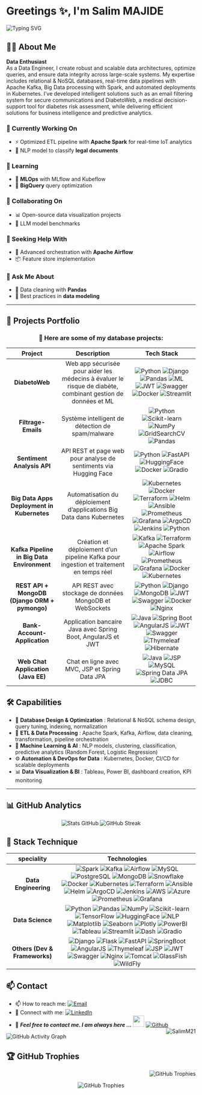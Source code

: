 # Greetings ✨, I'm Salim MAJIDE 
![Typing SVG](https://readme-typing-svg.herokuapp.com?font=Fira+Code&pause=1000&color=54A2F7&width=435&lines=Database+Wizard+🧙‍♂️;SQL+Specialist+💾;Data+Architect+📊)

## 🙋‍♂ About Me

**Data Enthusiast**  
As a Data Engineer, I create robust and scalable data architectures, optimize queries, and ensure data integrity across large-scale systems. My expertise includes relational & NoSQL databases, real-time data pipelines with Apache Kafka, Big Data processing with Spark, and automated deployments in Kubernetes. I’ve developed intelligent solutions such as an email filtering system for secure communications and DiabetoWeb, a medical decision-support tool for diabetes risk assessment, while delivering efficient solutions for business intelligence and predictive analytics.

### 🔭 Currently Working On
- ⚡ Optimized ETL pipeline with **Apache Spark** for real-time IoT analytics  
- 📑 NLP model to classify **legal documents**  

### 🌱 Learning
- 🔹 **MLOps** with MLflow and Kubeflow  
- 🔹 **BigQuery** query optimization  

### 👯 Collaborating On
- 📊 Open-source data visualization projects  
- 🧠 LLM model benchmarks  

### 🤔 Seeking Help With
- 🚀 Advanced orchestration with **Apache Airflow**  
- 📦 Feature store implementation  

### 💬 Ask Me About
- 🧹 Data cleaning with **Pandas**  
- 📐 Best practices in **data modeling**  

---

## 📂 Projects Portfolio

<div align="center">

### **🚀 Here are some of my database projects:**

| Project | Description | Tech Stack |
|:---------:|:-------------:|:------------:|
| **DiabetoWeb** | Web app sécurisée pour aider les médecins à évaluer le risque de diabète, combinant gestion de données et ML | ![Python](https://img.shields.io/badge/-Python-3776AB?style=flat&logo=python&logoColor=white) ![Django](https://img.shields.io/badge/-Django-092E20?style=flat&logo=django&logoColor=white) ![Pandas](https://img.shields.io/badge/-Pandas-150458?style=flat&logo=pandas&logoColor=white) ![ML](https://img.shields.io/badge/-Machine%20Learning-FF6F00?style=flat) ![JWT](https://img.shields.io/badge/-JWT-000000?style=flat) ![Swagger](https://img.shields.io/badge/-Swagger-85EA2D?style=flat) ![Docker](https://img.shields.io/badge/-Docker-2496ED?style=flat) ![Streamlit](https://img.shields.io/badge/-Streamlit-FF4B4B?style=flat) |
| **Filtrage-Emails** | Système intelligent de détection de spam/malware | ![Python](https://img.shields.io/badge/-Python-3776AB?style=flat&logo=python&logoColor=white) ![Scikit-learn](https://img.shields.io/badge/-Scikit_Learn-F7931E?style=flat) ![NumPy](https://img.shields.io/badge/-NumPy-013243?style=flat&logo=numpy&logoColor=white) ![GridSearchCV](https://img.shields.io/badge/-GridSearchCV-FF6C37?style=flat) ![Pandas](https://img.shields.io/badge/-Pandas-150458?style=flat) |
| **Sentiment Analysis API** | API REST et page web pour analyse de sentiments via Hugging Face | ![Python](https://img.shields.io/badge/-Python-3776AB?style=flat&logo=python&logoColor=white) ![FastAPI](https://img.shields.io/badge/-FastAPI-009688?style=flat) ![HuggingFace](https://img.shields.io/badge/-HuggingFace-FF6C37?style=flat) ![Docker](https://img.shields.io/badge/-Docker-2496ED?style=flat) ![Gradio](https://img.shields.io/badge/-Gradio-1CA9C9?style=flat) |
| **Big Data Apps Deployment in Kubernetes** | Automatisation du déploiement d’applications Big Data dans Kubernetes | ![Kubernetes](https://img.shields.io/badge/-Kubernetes-326CE5?style=flat&logo=kubernetes&logoColor=white) ![Docker](https://img.shields.io/badge/-Docker-2496ED?style=flat) ![Terraform](https://img.shields.io/badge/-Terraform-623CE4?style=flat) ![Helm](https://img.shields.io/badge/-Helm-0F3D91?style=flat) ![Ansible](https://img.shields.io/badge/-Ansible-EE0000?style=flat) ![Prometheus](https://img.shields.io/badge/-Prometheus-E6522C?style=flat) ![Grafana](https://img.shields.io/badge/-Grafana-F46800?style=flat) ![ArgoCD](https://img.shields.io/badge/-ArgoCD-0099F7?style=flat) ![Jenkins](https://img.shields.io/badge/-Jenkins-D24939?style=flat) ![Python](https://img.shields.io/badge/-Python-3776AB?style=flat&logo=python&logoColor=white) |
| **Kafka Pipeline in Big Data Environment** | Création et déploiement d’un pipeline Kafka pour ingestion et traitement en temps réel | ![Kafka](https://img.shields.io/badge/-Kafka-231F20?style=flat&logo=apachekafka&logoColor=white) ![Terraform](https://img.shields.io/badge/-Terraform-623CE4?style=flat) ![Apache Spark](https://img.shields.io/badge/-Spark-E25A1C?style=flat&logo=apachespark&logoColor=white) ![Airflow](https://img.shields.io/badge/-Airflow-017CEE?style=flat&logo=apacheairflow&logoColor=white) ![Prometheus](https://img.shields.io/badge/-Prometheus-E6522C?style=flat) ![Grafana](https://img.shields.io/badge/-Grafana-F46800?style=flat) ![Docker](https://img.shields.io/badge/-Docker-2496ED?style=flat) ![Kubernetes](https://img.shields.io/badge/-Kubernetes-326CE5?style=flat) |
| **REST API + MongoDB (Django ORM + pymongo)** | API REST avec stockage de données MongoDB et WebSockets | ![Python](https://img.shields.io/badge/-Python-3776AB?style=flat&logo=python&logoColor=white) ![Django](https://img.shields.io/badge/-Django-092E20?style=flat&logo=django&logoColor=white) ![MongoDB](https://img.shields.io/badge/-MongoDB-47A248?style=flat&logo=mongodb&logoColor=white) ![JWT](https://img.shields.io/badge/-JWT-000000?style=flat) ![Swagger](https://img.shields.io/badge/-Swagger-85EA2D?style=flat) ![Docker](https://img.shields.io/badge/-Docker-2496ED?style=flat) ![Nginx](https://img.shields.io/badge/-Nginx-009639?style=flat) |
| **Bank-Account-Application** | Application bancaire Java avec Spring Boot, AngularJS et JWT | ![Java](https://img.shields.io/badge/-Java-007396?style=flat&logo=java&logoColor=white) ![Spring Boot](https://img.shields.io/badge/-SpringBoot-6DB33F?style=flat&logo=spring&logoColor=white) ![AngularJS](https://img.shields.io/badge/-AngularJS-DD0031?style=flat&logo=angular&logoColor=white) ![JWT](https://img.shields.io/badge/-JWT-000000?style=flat) ![Swagger](https://img.shields.io/badge/-Swagger-85EA2D?style=flat) ![Thymeleaf](https://img.shields.io/badge/-Thymeleaf-005F0F?style=flat) ![Hibernate](https://img.shields.io/badge/-Hibernate-59666C?style=flat) |
| **Web Chat Application (Java EE)** | Chat en ligne avec MVC, JSP et Spring Data JPA | ![Java](https://img.shields.io/badge/-Java-007396?style=flat&logo=java&logoColor=white) ![JSP](https://img.shields.io/badge/-JSP-007396?style=flat) ![MySQL](https://img.shields.io/badge/-MySQL-4479A1?style=flat&logo=mysql&logoColor=white) ![Spring Data JPA](https://img.shields.io/badge/-SpringData-6DB33F?style=flat) ![JDBC](https://img.shields.io/badge/-JDBC-007396?style=flat) |

</div>

## 🛠 Capabilities

- 💾 **Database Design & Optimization** : Relational & NoSQL schema design, query tuning, indexing, normalization  
- 🔄 **ETL & Data Processing** : Apache Spark, Kafka, Airflow, data cleaning, transformation, pipeline orchestration  
- 🤖 **Machine Learning & AI** : NLP models, clustering, classification, predictive analytics (Random Forest, Logistic Regression)  
- ⚙️ **Automation & DevOps for Data** : Kubernetes, Docker, CI/CD for scalable deployments  
- 📊 **Data Visualization & BI** : Tableau, Power BI, dashboard creation, KPI monitoring  

---

## 📊 GitHub Analytics

<div align="center">

<!-- Stats avec icônes et thème personnalisé -->
![Stats GitHub](https://github-readme-stats.vercel.app/api?username=SalimM21&show_icons=true&border=true&include_all_commits=true&count_private=true&cache_seconds=3)
![GitHub Streak](https://streak-stats.demolab.com/?user=salimM21&hide_border=true)

</div>

## 🧰 Stack Technique 
| speciality | Technologies |
|:------:|--------------|
| **Data Engineering** | <div align="center"> ![Spark](https://img.shields.io/badge/-Apache%20Spark-E25A1C?style=flat&logo=apachespark&logoColor=white) ![Kafka](https://img.shields.io/badge/-Apache%20Kafka-231F20?style=flat&logo=apachekafka&logoColor=white) ![Airflow](https://img.shields.io/badge/-Apache%20Airflow-017CEE?style=flat&logo=apacheairflow&logoColor=white) ![MySQL](https://img.shields.io/badge/-MySQL-4479A1?style=flat&logo=mysql&logoColor=white) ![PostgreSQL](https://img.shields.io/badge/-PostgreSQL-4169E1?style=flat&logo=postgresql&logoColor=white) ![MongoDB](https://img.shields.io/badge/-MongoDB-47A248?style=flat&logo=mongodb&logoColor=white) ![Snowflake](https://img.shields.io/badge/-Snowflake-29B5E8?style=flat&logo=snowflake&logoColor=white) ![Docker](https://img.shields.io/badge/-Docker-2496ED?style=flat&logo=docker&logoColor=white) ![Kubernetes](https://img.shields.io/badge/-Kubernetes-326CE5?style=flat&logo=kubernetes&logoColor=white) ![Terraform](https://img.shields.io/badge/-Terraform-844FBA?style=flat&logo=terraform&logoColor=white) ![Ansible](https://img.shields.io/badge/-Ansible-EE0000?style=flat&logo=ansible&logoColor=white) ![Helm](https://img.shields.io/badge/-Helm-0F1689?style=flat&logo=helm&logoColor=white) ![ArgoCD](https://img.shields.io/badge/-ArgoCD-EF7B4D?style=flat&logo=argo&logoColor=white) ![Jenkins](https://img.shields.io/badge/-Jenkins-D24939?style=flat&logo=jenkins&logoColor=white) ![AWS](https://img.shields.io/badge/-AWS-232F3E?style=flat&logo=amazonaws&logoColor=white) ![Azure](https://img.shields.io/badge/-Azure-0078D4?style=flat&logo=microsoftazure&logoColor=white) ![Prometheus](https://img.shields.io/badge/-Prometheus-E6522C?style=flat&logo=prometheus&logoColor=white) ![Grafana](https://img.shields.io/badge/-Grafana-F46800?style=flat&logo=grafana&logoColor=white) </div>|
| **Data Science** |<div align="center"> ![Python](https://img.shields.io/badge/-Python-3776AB?style=flat&logo=python&logoColor=white) ![Pandas](https://img.shields.io/badge/-Pandas-150458?style=flat&logo=pandas&logoColor=white) ![NumPy](https://img.shields.io/badge/-NumPy-013243?style=flat&logo=numpy&logoColor=white) ![Scikit-learn](https://img.shields.io/badge/-Scikit--learn-F7931E?style=flat&logo=scikitlearn&logoColor=white) ![TensorFlow](https://img.shields.io/badge/-TensorFlow-FF6F00?style=flat&logo=tensorflow&logoColor=white) ![HuggingFace](https://img.shields.io/badge/-Hugging%20Face-FFD21E?style=flat&logo=huggingface&logoColor=black) ![NLP](https://img.shields.io/badge/-NLP-00BFAE?style=flat&logo=databricks&logoColor=white) ![Matplotlib](https://img.shields.io/badge/-Matplotlib-11557C?style=flat&logo=python&logoColor=white) ![Seaborn](https://img.shields.io/badge/-Seaborn-4C72B0?style=flat&logo=python&logoColor=white) ![Plotly](https://img.shields.io/badge/-Plotly-3F4F75?style=flat&logo=plotly&logoColor=white) ![PowerBI](https://img.shields.io/badge/-Power%20BI-F2C811?style=flat&logo=powerbi&logoColor=black) ![Tableau](https://img.shields.io/badge/-Tableau-E97627?style=flat&logo=tableau&logoColor=white) ![Streamlit](https://img.shields.io/badge/-Streamlit-FF4B4B?style=flat&logo=streamlit&logoColor=white) ![Dash](https://img.shields.io/badge/-Dash-008DE4?style=flat&logo=plotly&logoColor=white) ![Gradio](https://img.shields.io/badge/-Gradio-FF6F00?style=flat&logo=python&logoColor=white) </div>|
| **Others (Dev & Frameworks)** |<div align="center"> ![Django](https://img.shields.io/badge/-Django-092E20?style=flat&logo=django&logoColor=white) ![Flask](https://img.shields.io/badge/-Flask-000000?style=flat&logo=flask&logoColor=white) ![FastAPI](https://img.shields.io/badge/-FastAPI-009688?style=flat&logo=fastapi&logoColor=white) ![SpringBoot](https://img.shields.io/badge/-Spring%20Boot-6DB33F?style=flat&logo=springboot&logoColor=white) ![AngularJS](https://img.shields.io/badge/-AngularJS-DD0031?style=flat&logo=angularjs&logoColor=white) ![Thymeleaf](https://img.shields.io/badge/-Thymeleaf-005F0F?style=flat&logo=thymeleaf&logoColor=white) ![JSP](https://img.shields.io/badge/-JSP-007396?style=flat&logo=java&logoColor=white) ![JWT](https://img.shields.io/badge/-JWT-000000?style=flat&logo=jsonwebtokens&logoColor=white) ![Swagger](https://img.shields.io/badge/-Swagger-85EA2D?style=flat&logo=swagger&logoColor=black) ![Nginx](https://img.shields.io/badge/-Nginx-009639?style=flat&logo=nginx&logoColor=white) ![Tomcat](https://img.shields.io/badge/-Apache%20Tomcat-F8DC75?style=flat&logo=apachetomcat&logoColor=black) ![GlassFish](https://img.shields.io/badge/-GlassFish-FF9900?style=flat&logo=java&logoColor=white) ![WildFly](https://img.shields.io/badge/-WildFly-233A72?style=flat&logo=java&logoColor=white) </div>|

## 📫 Contact  

- 📫 How to reach me: [![Email](https://img.shields.io/badge/Email-D14836?style=flat&logo=gmail&logoColor=white)](mailto:salim.majide.officiel@gmail.com)
- 📱 Connect with me: [![LinkedIn](https://img.shields.io/badge/LinkedIn-0077B5?style=flat&logo=linkedin)](https://www.linkedin.com/in/salim-majide-231319172/)
- 📝 ***Feel free to contact me. I am always here ...*** <img src="https://media.giphy.com/media/WUlplcMpOCEmTGBtBW/giphy.gif" width="30">  [![Github](https://img.shields.io/github/followers/SalimM21?label=Follow%20Me&style=social)](https://github.com/SalimM21) <img align="right" src="https://komarev.com/ghpvc/?username=SalimM21&label=Profile%20views&color=0e75b6&style=flat" alt="SalimM21" />

![GitHub Activity Graph](https://github-readme-activity-graph.vercel.app/graph?username=SalimM21&theme=github-compact)

## 🏆 GitHub Trophies 
<p align="right">
  <img src="https://img.shields.io/badge/-GitHub%20Trophies-233A72?style=flat&logo=github&logoColor=white" alt="GitHub Trophies"/>
</p>

<p align="center">
  <img src="https://github-profile-trophy.vercel.app/?username=SalimM21&theme=flat" alt="GitHub Trophies"/>
</p>





